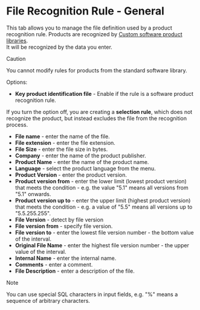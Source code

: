 # File Recognition Rule - General
 
This tab allows you to manage the file definition used by a product recognition rule. Products are recognized by [Custom software product libraries](../../../../../../alvao-asset-management/software-management/custom-swlib).  
 It will be recognized by the data you enter.

> [!CAUTION]
> You cannot modify rules for products from the standard software library.

 
Options:

- **Key product identification file** -
 Enable if the rule is a software product recognition rule.  

 If you turn the option off, you are creating a **selection rule**,
 which does not recognize the product, but instead excludes the file from the recognition process.
- **File name** - enter the name of the file.
- **File extension** - enter the file extension.
- **File Size** - enter the file size in bytes.
- **Company** - enter the name of the product publisher.
- **Product Name** - enter the name of the product name.
- **Language** - select the product language from the menu.
- **Product Version** - enter the product version.
- **Product version from** - enter the lower limit (lowest product version) that meets the condition - e.g. the value "5.1" means all versions from "5.1" onwards.
- **Product version up to** - enter the upper limit (highest product version) that meets the condition - e.g. a value of "5.5" means all versions up to "5.5.255.255".
- **File Version** - detect by file version
- **File version from** - specify file version.
- **File version to** - enter the lowest file version number - the bottom value of the interval.
- **Original File Name** - enter the highest file version number - the upper value of the interval.
- **Internal Name** - enter the internal name.
- **Comments** - enter a comment.
- **File Description** - enter a description of the file.

> [!NOTE]
> You can use special SQL characters in input fields, e.g. "%" means a sequence of arbitrary characters.
